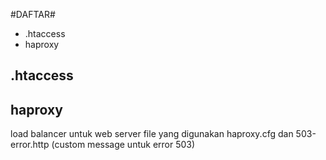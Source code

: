 #DAFTAR# 

* .htaccess
* haproxy

## .htaccess

## haproxy  
load balancer untuk web server
file yang digunakan haproxy.cfg dan 503-error.http (custom message untuk error 503)
